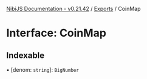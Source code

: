 [NibiJS Documentation - v0.21.42](../intro.md) / [Exports](../modules.md) / CoinMap

# Interface: CoinMap

## Indexable

▪ [denom: `string`]: `BigNumber`
